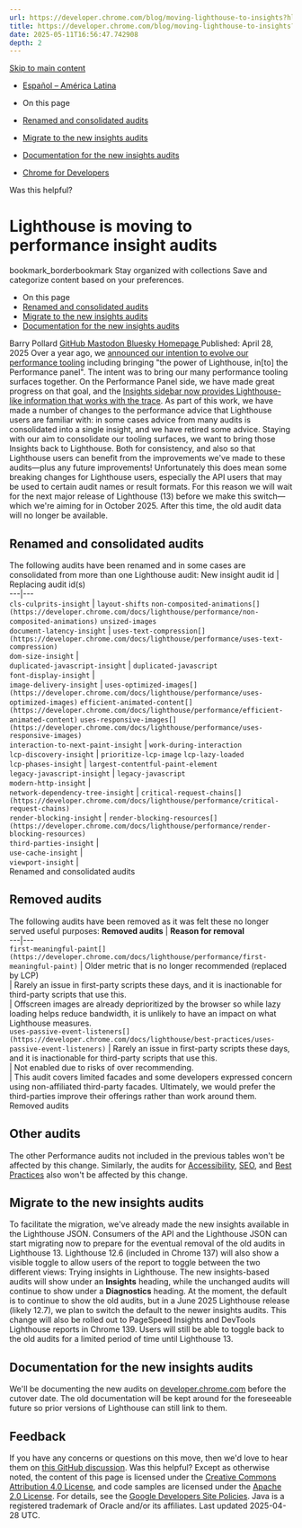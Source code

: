 ```yaml
---
url: https://developer.chrome.com/blog/moving-lighthouse-to-insights?hl=en
title: https://developer.chrome.com/blog/moving-lighthouse-to-insights?hl=en
date: 2025-05-11T16:56:47.742908
depth: 2
---
```


[ Skip to main content ](https://developer.chrome.com/blog/moving-lighthouse-to-insights?hl=en#main-content)
  * [Español – América Latina](https://developer.chrome.com/blog/moving-lighthouse-to-insights?hl=es-419)




  * On this page
  * [Renamed and consolidated audits](https://developer.chrome.com/blog/moving-lighthouse-to-insights?hl=en#renamed_and_consolidated_audits)
  * [Migrate to the new insights audits](https://developer.chrome.com/blog/moving-lighthouse-to-insights?hl=en#migrate_to_the_new_insights_audits)
  * [Documentation for the new insights audits](https://developer.chrome.com/blog/moving-lighthouse-to-insights?hl=en#documentation_for_the_new_insights_audits)


  * [ Chrome for Developers ](https://developer.chrome.com/)


Was this helpful?
#  Lighthouse is moving to performance insight audits 
bookmark_borderbookmark Stay organized with collections  Save and categorize content based on your preferences.
  * On this page
  * [Renamed and consolidated audits](https://developer.chrome.com/blog/moving-lighthouse-to-insights?hl=en#renamed_and_consolidated_audits)
  * [Migrate to the new insights audits](https://developer.chrome.com/blog/moving-lighthouse-to-insights?hl=en#migrate_to_the_new_insights_audits)
  * [Documentation for the new insights audits](https://developer.chrome.com/blog/moving-lighthouse-to-insights?hl=en#documentation_for_the_new_insights_audits)


Barry Pollard 
[ GitHub ](https://github.com/tunetheweb) [ Mastodon ](https://webperf.social/@tunetheweb) [ Bluesky ](https://bsky.app/profile/tunetheweb.com) [ Homepage ](https://www.tunetheweb.com)
Published: April 28, 2025 
Over a year ago, we [announced our intention to evolve our performance tooling](https://developer.chrome.com/blog/perf-tooling-2024) including bringing "the power of Lighthouse, in[to] the Performance panel". The intent was to bring our many performance tooling surfaces together.
On the Performance Panel side, we have made great progress on that goal, and the [Insights sidebar now provides Lighthouse-like information that works with the trace](https://developer.chrome.com/blog/devtools-insights-sidebar). As part of this work, we have made a number of changes to the performance advice that Lighthouse users are familiar with: in some cases advice from many audits is consolidated into a single insight, and we have retired some advice.
Staying with our aim to consolidate our tooling surfaces, we want to bring those Insights back to Lighthouse. Both for consistency, and also so that Lighthouse users can benefit from the improvements we've made to these audits—plus any future improvements!
Unfortunately this does mean some breaking changes for Lighthouse users, especially the API users that may be used to certain audit names or result formats. For this reason we will wait for the next major release of Lighthouse (13) before we make this switch—which we're aiming for in October 2025. After this time, the old audit data will no longer be available.
## Renamed and consolidated audits
The following audits have been renamed and in some cases are consolidated from more than one Lighthouse audit:
New insight audit id | Replacing audit id(s)  
---|---  
`cls-culprits-insight` |  `layout-shifts` `non-composited-animations[](https://developer.chrome.com/docs/lighthouse/performance/non-composited-animations)` `unsized-images`  
`document-latency-insight` |  `uses-text-compression[](https://developer.chrome.com/docs/lighthouse/performance/uses-text-compression)`  
`dom-size-insight` |   
`duplicated-javascript-insight` | `duplicated-javascript`  
`font-display-insight` |   
`image-delivery-insight` |  `uses-optimized-images[](https://developer.chrome.com/docs/lighthouse/performance/uses-optimized-images)` `efficient-animated-content[](https://developer.chrome.com/docs/lighthouse/performance/efficient-animated-content)` `uses-responsive-images[](https://developer.chrome.com/docs/lighthouse/performance/uses-responsive-images)`  
`interaction-to-next-paint-insight` | `work-during-interaction`  
`lcp-discovery-insight` |  `prioritize-lcp-image` `lcp-lazy-loaded`  
`lcp-phases-insight` | `largest-contentful-paint-element`  
`legacy-javascript-insight` | `legacy-javascript`  
`modern-http-insight` |   
`network-dependency-tree-insight` |  `critical-request-chains[](https://developer.chrome.com/docs/lighthouse/performance/critical-request-chains)`  
`render-blocking-insight` | `render-blocking-resources[](https://developer.chrome.com/docs/lighthouse/performance/render-blocking-resources)`  
`third-parties-insight` |   
`use-cache-insight` |   
`viewport-insight` |   
Renamed and consolidated audits
## Removed audits
The following audits have been removed as it was felt these no longer served useful purposes:
**Removed audits** | **Reason for removal**  
---|---  
`first-meaningful-paint[](https://developer.chrome.com/docs/lighthouse/performance/first-meaningful-paint)` | Older metric that is no longer recommended (replaced by LCP)  
| Rarely an issue in first-party scripts these days, and it is inactionable for third-party scripts that use this.  
| Offscreen images are already deprioritized by the browser so while lazy loading helps reduce bandwidth, it is unlikely to have an impact on what Lighthouse measures.  
`uses-passive-event-listeners[](https://developer.chrome.com/docs/lighthouse/best-practices/uses-passive-event-listeners)` | Rarely an issue in first-party scripts these days, and it is inactionable for third-party scripts that use this.  
| Not enabled due to risks of over recommending.  
| This audit covers limited facades and some developers expressed concern using non-affiliated third-party facades. Ultimately, we would prefer the third-parties improve their offerings rather than work around them.  
Removed audits
## Other audits
The other Performance audits not included in the previous tables won't be affected by this change. Similarly, the audits for [Accessibility](https://developer.chrome.com/docs/lighthouse/accessibility), [SEO](https://developer.chrome.com/docs/lighthouse/seo), and [Best Practices](https://developer.chrome.com/docs/lighthouse/best-practices) also won't be affected by this change.
## Migrate to the new insights audits
To facilitate the migration, we've already made the new insights available in the Lighthouse JSON. Consumers of the API and the Lighthouse JSON can start migrating now to prepare for the eventual removal of the old audits in Lighthouse 13.
Lighthouse 12.6 (included in Chrome 137) will also show a visible toggle to allow users of the report to toggle between the two different views:
Trying insights in Lighthouse.
The new insights-based audits will show under an **Insights** heading, while the unchanged audits will continue to show under a **Diagnostics** heading.
At the moment, the default is to continue to show the old audits, but in a June 2025 Lighthouse release (likely 12.7), we plan to switch the default to the newer insights audits. This change will also be rolled out to PageSpeed Insights and DevTools Lighthouse reports in Chrome 139. Users will still be able to toggle back to the old audits for a limited period of time until Lighthouse 13.
## Documentation for the new insights audits
We'll be documenting the new audits on [developer.chrome.com](https://developer.chrome.com/) before the cutover date. The old documentation will be kept around for the foreseeable future so prior versions of Lighthouse can still link to them.
## Feedback
If you have any concerns or questions on this move, then we'd love to hear them on [this GitHub discussion](https://github.com/GoogleChrome/lighthouse/discussions/16462).
Was this helpful?
Except as otherwise noted, the content of this page is licensed under the [Creative Commons Attribution 4.0 License](https://creativecommons.org/licenses/by/4.0/), and code samples are licensed under the [Apache 2.0 License](https://www.apache.org/licenses/LICENSE-2.0). For details, see the [Google Developers Site Policies](https://developers.google.com/site-policies). Java is a registered trademark of Oracle and/or its affiliates.
Last updated 2025-04-28 UTC.

